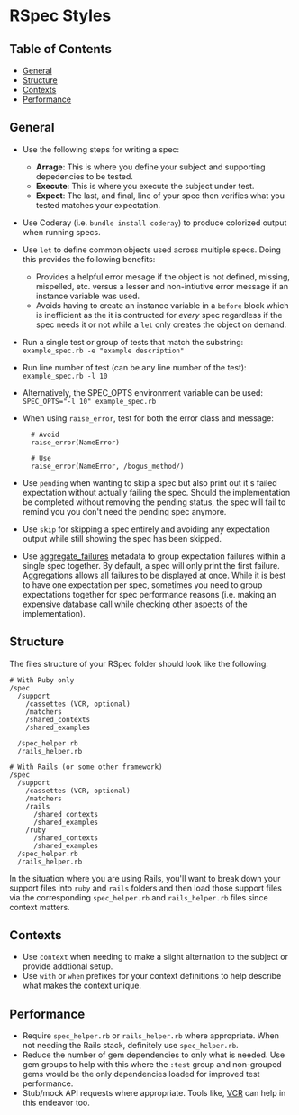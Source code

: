 # RSpec Styles

<!-- Tocer[start]: Auto-generated, don't remove. -->

## Table of Contents

  - [General](#general)
  - [Structure](#structure)
  - [Contexts](#contexts)
  - [Performance](#performance)

<!-- Tocer[finish]: Auto-generated, don't remove. -->

## General

- Use the following steps for writing a spec:
  - **Arrage**: This is where you define your subject and supporting depedencies to be tested.
  - **Execute**: This is where you execute the subject under test.
  - **Expect**: The last, and final, line of your spec then verifies what you tested matches your
    expectation.
- Use Coderay (i.e. `bundle install coderay`) to produce colorized output when running specs.
- Use `let` to define common objects used across multiple specs. Doing this provides the following
  benefits:
  - Provides a helpful error mesage if the object is not defined, missing, mispelled, etc. versus a
    lesser and non-intiutive error message if an instance variable was used.
  - Avoids having to create an instance variable in a `before` block which is inefficient as the it
    is contructed for *every* spec regardless if the spec needs it or not while a `let` only creates
    the object on demand.
- Run a single test or group of tests that match the substring: `example_spec.rb -e "example
  description"`
- Run line number of test (can be any line number of the test): `example_spec.rb -l 10`
- Alternatively, the SPEC_OPTS environment variable can be used: `SPEC_OPTS="-l 10" example_spec.rb`
- When using `raise_error`, test for both the error class and message:

        # Avoid
        raise_error(NameError)

        # Use
        raise_error(NameError, /bogus_method/)
- Use `pending` when wanting to skip a spec but also print out it's failed expectation without
  actually failing the spec. Should the implementation be completed without removing the pending
  status, the spec will fail to remind you you don't need the pending spec anymore.
- Use `skip` for skipping a spec entirely and avoiding any expectation output while still showing
  the spec has been skipped.
- Use [aggregate_failures](https://relishapp.com/rspec/rspec-expectations/docs/aggregating-failures)
  metadata to group expectation failures within a single spec together. By default, a spec will only
  print the first failure. Aggregations allows all failures to be displayed at once. While it is
  best to have one expectation per spec, sometimes you need to group expectations together for spec
  performance reasons (i.e. making an expensive database call while checking other aspects of the
  implementation).

## Structure

The files structure of your RSpec folder should look like the following:

    # With Ruby only
    /spec
      /support
        /cassettes (VCR, optional)
        /matchers
        /shared_contexts
        /shared_examples

      /spec_helper.rb
      /rails_helper.rb

    # With Rails (or some other framework)
    /spec
      /support
        /cassettes (VCR, optional)
        /matchers
        /rails
          /shared_contexts
          /shared_examples
        /ruby
          /shared_contexts
          /shared_examples
      /spec_helper.rb
      /rails_helper.rb

In the situation where you are using Rails, you'll want to break down your support files into `ruby`
and `rails` folders and then load those support files via the corresponding `spec_helper.rb` and
`rails_helper.rb` files since context matters.

## Contexts

- Use `context` when needing to make a slight alternation to the subject or provide addtional setup.
- Use `with` or `when` prefixes for your context definitions to help describe what makes the context
  unique.

## Performance

- Require `spec_helper.rb` or `rails_helper.rb` where appropriate. When not needing the Rails stack,
  definitely use `spec_helper.rb`.
- Reduce the number of gem dependencies to only what is needed. Use gem groups to help with this
  where the `:test` group and non-grouped gems would be the only dependencies loaded for improved
  test performance.
- Stub/mock API requests where appropriate. Tools like,
  [VCR](https://www.relishapp.com/vcr/vcr/docs) can help in this endeavor too.
